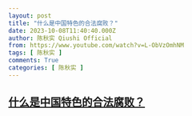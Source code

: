 ```yaml
---
layout: post
title: "什么是中国特色的合法腐败？"
date: 2023-10-08T11:40:40.000Z
author: 陈秋实 Qiushi Official
from: https://www.youtube.com/watch?v=L-ObVzOmhNM
tags: [ 陈秋实 ]
comments: True
categories: [ 陈秋实 ]
---
```

<!--1696765240000-->
[什么是中国特色的合法腐败？](https://www.youtube.com/watch?v=L-ObVzOmhNM)
------

<div>

</div>
